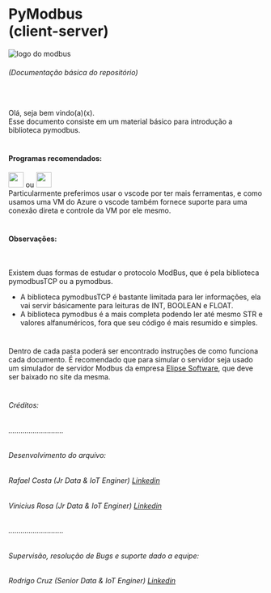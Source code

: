 # PyModbus<br>(client-server)

<img src="https://logos-download.com/wp-content/uploads/2021/01/Modbus_Organization_Logo.png" alt="logo do modbus">

###### (Documentação básica do repositório)

<br>

Olá, seja bem vindo(a)(x). <br>
Esse documento consiste em um material básico para introdução a biblioteca pymodbus.

#

#### Programas recomendados:
<div>
    <img height="30" src="https://cdn.jsdelivr.net/gh/devicons/devicon/icons/vscode/vscode-original.svg" /> ou  
    <img height="30"src="https://cdn.jsdelivr.net/gh/devicons/devicon/icons/pycharm/pycharm-original.svg" />
</div>
Particularmente preferimos usar o vscode por ter mais ferramentas, e como usamos uma VM do Azure o vscode também fornece suporte para uma conexão direta e controle da VM por ele mesmo.

#

#### Observações:
<br>

Existem duas formas de estudar o protocolo ModBus, que é pela biblioteca pymodbusTCP ou a pymodbus. 

* A biblioteca pymodbusTCP é bastante limitada para ler informações, ela vai servir básicamente para leituras de INT, BOOLEAN e FLOAT.
* A biblioteca pymodbus é a mais completa podendo ler até mesmo STR e valores alfanuméricos, fora que seu código é mais resumido e simples.

#

Dentro de cada pasta poderá ser encontrado instruções de como funciona cada documento. É recomendado que para simular o servidor seja usado um simulador de servidor Modbus da empresa [Elipse Software](https://www.elipse.com.br/downloads/), que deve ser baixado no site da mesma.

#

###### Créditos:

###### ...........................

###### Desenvolvimento do arquivo:

###### Rafael Costa (Jr Data & IoT Enginer) [Linkedin](https://www.linkedin.com/in/rafaelbhcosta/)
###### Vinicius Rosa (Jr Data & IoT Enginer) [Linkedin](https://www.linkedin.com/in/vinicius-carvalho-rosa/)

###### ...........................

###### Supervisão, resolução de Bugs e suporte dado a equipe:

###### Rodrigo Cruz (Senior Data & IoT Enginer) [Linkedin](https://www.linkedin.com/in/rodrigo-cruz-4b3142160/)